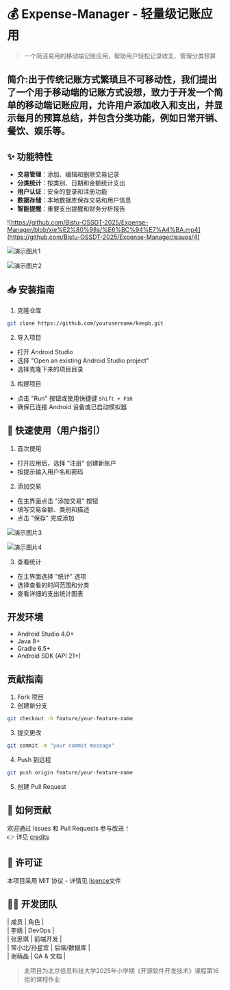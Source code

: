 # 💰 Expense-Manager - 轻量级记账应用

> 一个简洁易用的移动端记账应用，帮助用户轻松记录收支、管理分类预算
## 简介:出于传统记账方式繁琐且不可移动性，我们提出了一个用于移动端的记账方式设想，致力于开发一个简单的移动端记账应用，允许用户添加收入和支出，并显示每月的预算总结，并包含分类功能，例如日常开销、餐饮、娱乐等。

## ✨ 功能特性
- **交易管理**：添加、编辑和删除交易记录
- **分类统计**：按类别、日期和金额统计支出
- **用户认证**：安全的登录和注册功能
- **数据存储**：本地数据库保存交易和用户信息
- **智能提醒**：重要支出提醒和财务分析报告

![https://github.com/Bistu-OSSDT-2025/Expense-Manager/blob/xie%E2%80%98s/%E6%BC%94%E7%A4%BA.mp4](https://github.com/Bistu-OSSDT-2025/Expense-Manager/issues/4)


![演示图片1](https://github.com/Bistu-OSSDT-2025/Expense-Manager/blob/xie%E2%80%98s/%E5%BE%AE%E4%BF%A1%E5%9B%BE%E7%89%87_20250704111737_84.jpg)

![演示图片2](https://github.com/Bistu-OSSDT-2025/Expense-Manager/blob/xie%E2%80%98s/%E5%BE%AE%E4%BF%A1%E5%9B%BE%E7%89%87_20250704111744_85.jpg)

## 📥 安装指南
1. 克隆仓库
```bash
git clone https://github.com/yourusername/keepb.git
```

2. 导入项目
- 打开 Android Studio
- 选择 "Open an existing Android Studio project"
- 选择克隆下来的项目目录

3. 构建项目
- 点击 "Run" 按钮或使用快捷键 `Shift + F10`
- 确保已连接 Android 设备或已启动模拟器

## 🚀 快速使用（用户指引）
1. 首次使用
- 打开应用后，选择 "注册" 创建新账户
- 按提示输入用户名和密码

2. 添加交易
- 在主界面点击 "添加交易" 按钮
- 填写交易金额、类别和描述
- 点击 "保存" 完成添加


![演示图片3](https://github.com/Bistu-OSSDT-2025/Expense-Manager/blob/xie%E2%80%98s/%E5%BE%AE%E4%BF%A1%E5%9B%BE%E7%89%87_20250704111753_86.jpg)

![演示图片4](https://github.com/Bistu-OSSDT-2025/Expense-Manager/blob/xie%E2%80%98s/%E5%BE%AE%E4%BF%A1%E5%9B%BE%E7%89%87_20250704111802_87.jpg)

3. 查看统计
- 在主界面选择 "统计" 选项
- 选择查看的时间范围和分类
- 查看详细的支出统计图表

## 开发环境
- Android Studio 4.0+
- Java 8+
- Gradle 6.5+
- Android SDK (API 21+)

## 贡献指南
1. Fork 项目
2. 创建新分支
```bash
git checkout -b feature/your-feature-name
```
3. 提交更改
```bash
git commit -m "your commit message"
```
4. Push 到远程
```bash
git push origin feature/your-feature-name
```
5. 创建 Pull Request

## 🤝 如何贡献
欢迎通过 Issues 和 Pull Requests 参与改进！  
👉 详见 [credits](https://github.com/Bistu-OSSDT-2025/Expense-Manager/blob/xie%E2%80%98s/CREDITS)

## 📄 许可证
本项目采用 MIT 协议 - 详情见 [lisence](https://github.com/Bistu-OSSDT-2025/Expense-Manager/blob/main/LICENSE)文件

## 👨‍💻 开发团队
| 成员 | 角色 |  
| 李婧 | DevOps |  
| 张思琪 | 前端开发 |  
| 常小北/孙星宜 | 后端/数据库 |  
| 谢萌晶 | QA & 文档 |  

> 此项目为北京信息科技大学2025年小学期《开源软件开发技术》课程第16组的课程作业
